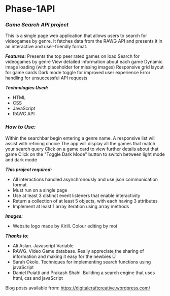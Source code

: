 # Phase-1API

### _**Game Search API project**_
This is a single page web application that allows users to search for videogames by genre. It fetches data from the RAWG API and presents it in an interactive and user-friendly format.

_**Features:**_ 
Presents the top peer rated games on load
Search for videogames by genre
View detailed information about each game 
Dynamic image loading (with placeholder for missing images)
Responsive grid layout for game cards
Dark mode toggle for improved user experience
Error handling for unsuccessful API requests

_**Technologies Used:**_
+ HTML
+ CSS
+ JavaScript
+ RAWG API

### _**How to Use:**_ 
Within the searchbar begin entering a genre name. A responsive list will assist with refining choice
The app will display all the games that match your search query
Click on a game card to view further details about that game
Click on the "Toggle Dark Mode" button to switch between light mode and dark mode

_**This project required:**_
+ All interactions handled asynchronously and use json communication format
+ Must run on a single page
+ Use at least 3 distinct event listeners that enable interactivity
+ Return a collection of at least 5 objects, with each having 3 attributes
+ Implement at least 1 array iteration using array methods

_**Images:**_
+ Website logo made by Kirill. Colour editing by moi

_**Thanks to:**_
+ Ali Aslan. Javascript Variable
+ RAWG. Video Game database. Really appreciate the sharing of information and making it easy for the newbies Ü 
+ Sarah Okolo. Techniques for implementing search functions using javaScript
+ Daniel Puiatti and Prakash Shahi. Building a search engine that uses html, css and javaScript


Blog posts available from:
https://digitalcraftcreative.wordpress.com/

